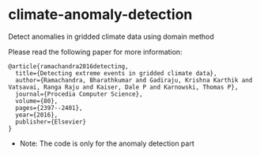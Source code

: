# climate-anomaly-detection
Detect anomalies in gridded climate data using domain method

Please read the following paper for more information: 
```
@article{ramachandra2016detecting,
  title={Detecting extreme events in gridded climate data},
  author={Ramachandra, Bharathkumar and Gadiraju, Krishna Karthik and Vatsavai, Ranga Raju and Kaiser, Dale P and Karnowski, Thomas P},
  journal={Procedia Computer Science},
  volume={80},
  pages={2397--2401},
  year={2016},
  publisher={Elsevier}
}
```

* Note: The code is only for the anomaly detection part
